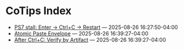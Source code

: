# CoTips Index

- [PS7 stall: Enter → Ctrl+C → Restart](CoTip-PS7-001.md) — 2025-08-26 16:27:50-04:00
- [Atomic Paste Envelope](CoTip-PS7-002.md) — 2025-08-26 16:39:27-04:00
- [After Ctrl+C: Verify by Artifact](CoTip-PS7-003.md) — 2025-08-26 16:39:27-04:00

